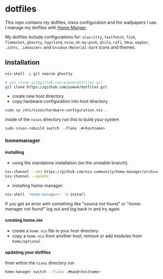 # dotfiles

This repo contains my dotfiles, nixos configuration and the wallpapers I use.
I manage my dotfiles with [Home Manger](https://nix-community.github.io/home-manager/).

My dotfiles include configurations for: `alacritty`, `fastfetch`, `fish`, `flameshot`, `ghostty`, `hyprland`, `nvim`, `oh-my-posh`, `qtile`, `rofi`, `tmux`, `waybar`, `.zshrc`, `.ideavimrc` and `Gruvbox-Material-Dark` icons and themes.

## Installation
```bash
nix-shell -p git neovim ghostty
```
```bash
# git clone git@github.com:yumo4/dotfiles.git
git clone https://github.com/yumo4/dotfiles.git
```
- create new host directory
- copy hardware configuration into host directory
```bash
sudo cp /etc/nixos/hardware-configuration.nix .
```
inside of the `nixos` directory run this to build your system
```bah
sudo nixos-rebuild switch --flake .#<hostname>
```
### homemanager
#### installing 
- using the standalone installation (on the unstable branch):
```bash
nix-channel --add https://github.com/nix-community/home-manager/archive/master.tar.gz home-manager
nix-channel --update
```
- installing home-manager:
```bash
nix-shell '<home-manager>' -A install
```
If you get an error with something like "source not found" or "home-manager not found" log out and log back in and try again.

#### creating home.nix
- create a `home.nix` file in your host directory
- copy a `home.nix` from another host, remove or add modules from `home/optional`
#### updating your dotfiles
from within the `nixos` directory run
```bash
home-manager switch --flake .#max@<hostname>
```

<!-- <details> -->
<!---->
<!-- <summary>arch & stow stuff</summary> -->
<!---->
<!-- ## stow -->
<!---->
<!-- for setting up the symlinks: from within the `dots` directory run -->
<!-- ```bash -->
<!-- stow . -->
<!-- ``` -->
<!-- or for updating / adding a new config run: -->
<!-- ```bash -->
<!-- stow . --adopt -->
<!---->
<!-- ## arch -->
<!---->
<!-- ### archinstall -->
<!---->
<!-- packages needed: -->
<!-- ```bash -->
<!-- base-devel git stow -->
<!-- ``` -->
<!-- to install `yay` and `packages` and to setup `tmux tpm` run this script: -->
<!-- ```bash -->
<!-- ./scripts/setup.sh -->
<!-- ``` -->
<!---->
<!-- ### nix install -->
<!---->
<!-- - installing nix (only needed on arch): -->
<!-- ```bash -->
<!-- sh <(curl -L https://nixos.org/nix/install) --daemon -->
<!-- ``` -->
<!---->
<!-- ### pacman config -->
<!---->
<!-- ```bash -->
<!-- sudo vim /etc/pacman.conf -->
<!-- ``` -->
<!-- add these to the `pacman.conf` file -->
<!-- ```bash -->
<!-- # Misc options -->
<!-- Color -->
<!-- ILoveCandy -->
<!-- ParallelDownloads = 5 -->
<!-- ``` -->
<!---->
<!-- ### updating using home-manager  -->
<!-- ```bash -->
<!-- home-manger switch --flake . --impure --extra-experimental-features nix-command --extra-experimental-features flakes -->
<!-- ``` -->
<!-- </details> -->
